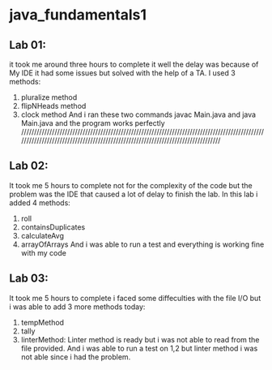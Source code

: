 # java_fundamentals1
## Lab 01:
it took me around three hours to complete it well the delay was because of My IDE it had some issues but solved with the help of a TA. I used 3 methods:

1. pluralize method
2. flipNHeads method
3. clock method
And i ran these two commands javac Main.java and java Main.java and the program works perfectly /////////////////////////////////////////////////////////////////////////////////////////////////////////////////////////////////////////////////////////////////////////////

## Lab 02:
It took me 5 hours to complete not for the complexity of the code but the problem was the IDE that caused a lot of delay to finish the lab. In this lab i added 4 methods:

1. roll
2. containsDuplicates
3. calculateAvg
4. arrayOfArrays
And i was able to run a test and everything is working fine with my code

## Lab 03:
It took me 5 hours to complete i faced some diffeculties with the file I/O but i was able to add 3 more methods today:
1. tempMethod
2. tally
3. linterMethod: Linter method is ready but i was not able to read from the file provided.
And i was able to run a test on 1,2 but linter method i was not able since i had the problem.

